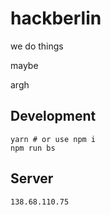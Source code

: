# hackberlin

we do things

maybe

argh

## Development
```
yarn # or use npm i
npm run bs
```

## Server
`138.68.110.75`